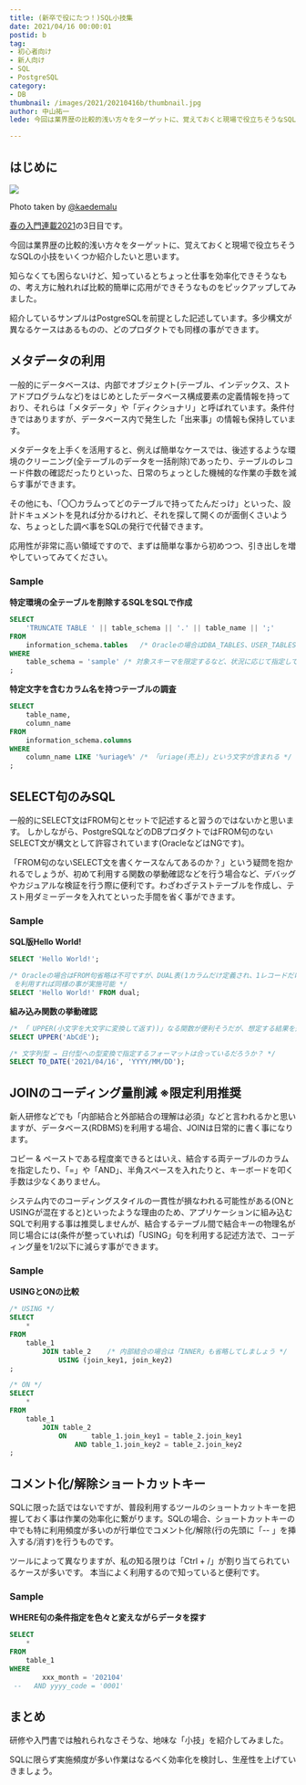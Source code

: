 ```yaml
---
title: (新卒で役にたつ！)SQL小技集
date: 2021/04/16 00:00:01
postid: b
tag:
- 初心者向け
- 新人向け
- SQL
- PostgreSQL
category:
- DB
thumbnail: /images/2021/20210416b/thumbnail.jpg
author: 中山祐一
lede: 今回は業界歴の比較的浅い方々をターゲットに、覚えておくと現場で役立ちそうなSQLの小技をいくつか紹介したいと思います。

---
```


## はじめに

<img src="/images/2021/20210416b/top.jpg" loading="lazy">

Photo taken by [@kaedemalu](https://twitter.com/kaedemalu)

[春の入門連載2021](/articles/20210414a/)の3日目です。

今回は業界歴の比較的浅い方々をターゲットに、覚えておくと現場で役立ちそうなSQLの小技をいくつか紹介したいと思います。

知らなくても困らないけど、知っているとちょっと仕事を効率化できそうなもの、考え方に触れれば比較的簡単に応用ができそうなものをピックアップしてみました。

紹介しているサンプルはPostgreSQLを前提とした記述しています。多少構文が異なるケースはあるものの、どのプロダクトでも同様の事ができます。

## メタデータの利用

一般的にデータベースは、内部でオブジェクト(テーブル、インデックス、ストアドプログラムなど)をはじめとしたデータベース構成要素の定義情報を持っており、それらは「メタデータ」や「ディクショナリ」と呼ばれています。条件付きではありますが、データベース内で発生した「出来事」の情報も保持しています。

メタデータを上手くを活用すると、例えば簡単なケースでは、後述するような環境のクリーニング(全テーブルのデータを一括削除)であったり、テーブルのレコード件数の確認だったりといった、日常のちょっとした機械的な作業の手数を減らす事ができます。

その他にも、「〇〇カラムってどのテーブルで持ってたんだっけ」といった、設計ドキュメントを見れば分かるけれど、それを探して開くのが面倒くさいような、ちょっとした調べ事をSQLの発行で代替できます。

応用性が非常に高い領域ですので、まずは簡単な事から初めつつ、引き出しを増やしていってみてください。

### Sample

**特定環境の全テーブルを削除するSQLをSQLで作成**

```sql
SELECT
    'TRUNCATE TABLE ' || table_schema || '.' || table_name || ';'
FROM
    information_schema.tables   /* Oracleの場合はDBA_TABLES、USER_TABLESなど、プロダクトに応じて変えてください */
WHERE
    table_schema = 'sample' /* 対象スキーマを限定するなど、状況に応じて指定してください */
;
```

**特定文字を含むカラム名を持つテーブルの調査**

```sql
SELECT
    table_name,
    column_name
FROM
    information_schema.columns
WHERE
    column_name LIKE '%uriage%' /* 「uriage(売上)」という文字が含まれる */
;
```

## SELECT句のみSQL

一般的にSELECT文はFROM句とセットで記述すると習うのではないかと思います。
しかしながら、PostgreSQLなどのDBプロダクトではFROM句のないSELECT文が構文として許容されています(OracleなどはNGです)。

「FROM句のないSELECT文を書くケースなんてあるのか？」という疑問を抱かれるでしょうが、初めて利用する関数の挙動確認などを行う場合など、デバッグやカジュアルな検証を行う際に便利です。わざわざテストテーブルを作成し、テスト用ダミーデータを入れてといった手間を省く事ができます。

### Sample

**SQL版Hello World!**

```sql
SELECT 'Hello World!';

/* Oracleの場合はFROM句省略は不可ですが、DUAL表(1カラムだけ定義され、1レコードだけ入っているビルドインのテーブル)
 を利用すれば同様の事が実施可能 */
SELECT 'Hello World!' FROM dual;
```

**組み込み関数の挙動確認**

```sql
/* 「 UPPER(小文字を大文字に変換して返す))」なる関数が便利そうだが、想定する結果を返してくれるか？ */
SELECT UPPER('AbCdE');

/* 文字列型 → 日付型への型変換で指定するフォーマットは合っているだろうか？ */
SELECT TO_DATE('2021/04/16', 'YYYY/MM/DD');
```

## JOINのコーディング量削減 ※限定利用推奨

新人研修などでも「内部結合と外部結合の理解は必須」などと言われるかと思いますが、データベース(RDBMS)を利用する場合、JOINは日常的に書く事になります。

コピー & ペーストである程度楽できるとはいえ、結合する両テーブルのカラムを指定したり、「=」や「AND」、半角スペースを入れたりと、キーボードを叩く手数は少なくありません。

システム内でのコーディングスタイルの一貫性が損なわれる可能性がある(ONとUSINGが混在すると)といったような理由のため、アプリケーションに組み込むSQLで利用する事は推奨しませんが、結合するテーブル間で結合キーの物理名が同じ場合には(条件が整っていれば)「USING」句を利用する記述方法で、コーディング量を1/2以下に減らす事ができます。

### **Sample**

**USINGとONの比較**

```sql
/* USING */
SELECT
    *
FROM
    table_1
        JOIN table_2    /* 内部結合の場合は「INNER」も省略してしましょう */
            USING (join_key1, join_key2)
;

/* ON */
SELECT
    *
FROM
    table_1
        JOIN table_2
            ON      table_1.join_key1 = table_2.join_key1
                AND table_1.join_key2 = table_2.join_key2
;
```

## コメント化/解除ショートカットキー

SQLに限った話ではないですが、普段利用するツールのショートカットキーを把握しておく事は作業の効率化に繋がります。SQLの場合、ショートカットキーの中でも特に利用頻度が多いのが行単位でコメント化/解除(行の先頭に「-- 」を挿入する/消す)を行うものです。

ツールによって異なりますが、私の知る限りは「Ctrl + /」が割り当てられているケースが多いです。
本当によく利用するので知っていると便利です。

### **Sample**

**WHERE句の条件指定を色々と変えながらデータを探す**

```sql
SELECT
    *
FROM
    table_1
WHERE
        xxx_month = '202104'
 --   AND yyyy_code = '0001'
```

## まとめ

研修や入門書では触れられなさそうな、地味な「小技」を紹介してみました。

SQLに限らず実施頻度が多い作業はなるべく効率化を検討し、生産性を上げていきましょう。
